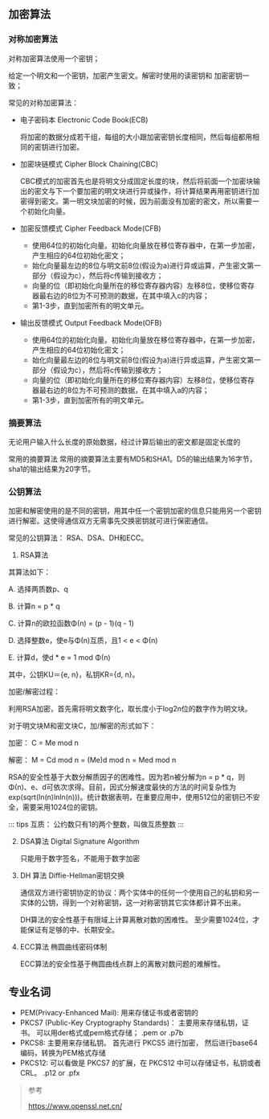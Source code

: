 ## 加密算法

### 对称加密算法

对称加密算法使用一个密钥；

给定一个明文和一个密钥，加密产生密文。解密时使用的读密钥和 加密密钥一致；

常见的对称加密算法：

* 电子密码本 Electronic Code Book(ECB)

  将加密的数据分成若干组，每组的大小跟加密密钥长度相同，然后每组都用相同的密钥进行加密。

* 加密块链模式 Cipher Block Chaining(CBC)

  CBC模式的加密首先也是将明文分成固定长度的块，然后将前面一个加密块输出的密文与下一个要加密的明文块进行异或操作，将计算结果再用密钥进行加密得到密文。第一明文块加密的时候，因为前面没有加密的密文，所以需要一个初始化向量。

* 加密反馈模式 Cipher Feedback Mode(CFB)

    * 使用64位的初始化向量。初始化向量放在移位寄存器中，在第一步加密，产生相应的64位初始化密文；
    * 始化向量最左边的8位与明文前8位(假设为a)进行异或运算，产生密文第一部分（假设为c），然后将c传输到接收方；
    * 向量的位（即初始化向量所在的移位寄存器内容）左移8位，使移位寄存器最右边的8位为不可预测的数据，在其中填入c的内容；
    * 第1-3步，直到加密所有的明文单元。

* 输出反馈模式 Output Feedback Mode(OFB)

    * 使用64位的初始化向量。初始化向量放在移位寄存器中，在第一步加密，产生相应的64位初始化密文；
    * 始化向量最左边的8位与明文前8位(假设为a)进行异或运算，产生密文第一部分（假设为c），然后将c传输到接收方；
    * 向量的位（即初始化向量所在的移位寄存器内容）左移8位，使移位寄存器最右边的8位为不可预测的数据，在其中填入a的内容；
    * 第1-3步，直到加密所有的明文单元。

### 摘要算法

无论用户输入什么长度的原始数据，经过计算后输出的密文都是固定长度的

常用的摘要算法 常用的摘要算法主要有MD5和SHA1。D5的输出结果为16字节，sha1的输出结果为20字节。

### 公钥算法

加密和解密使用的是不同的密钥，用其中任一个密钥加密的信息只能用另一个密钥进行解密。这使得通信双方无需事先交换密钥就可进行保密通信。

常见的公钥算法： RSA、DSA、DH和ECC。

1. RSA算法

其算法如下：

A. 选择两质数p、q

B. 计算n = p * q

C. 计算n的欧拉函数Φ(n) = (p - 1)(q - 1)

D. 选择整数e，使e与Φ(n)互质，且1 < e < Φ(n)

E. 计算d，使d * e = 1 mod Φ(n)

其中，公钥KU＝{e, n}，私钥KR={d, n}。

加密/解密过程：

利用RSA加密，首先需将明文数字化，取长度小于log2n位的数字作为明文块。

对于明文块M和密文块C，加/解密的形式如下：

加密： C = Me mod n

解密： M = Cd mod n = (Me)d mod n = Med mod n

RSA的安全性基于大数分解质因子的困难性。因为若n被分解为n = p * q，则Φ(n)、e、d可依次求得。目前，因式分解速度最快的方法的时间复杂性为exp(sqrt(ln(n)lnln(n)))。统计数据表明，在重要应用中，使用512位的密钥已不安全，需要采用1024位的密钥。

::: tips 互质： 公约数只有1的两个整数，叫做互质整数
:::

2. DSA算法 Digital Signature Algorithm

   只能用于数字签名，不能用于数字加密


3. DH 算法 Diffie-Hellman密钥交换 
   
    通信双方进行密钥协定的协议：两个实体中的任何一个使用自己的私钥和另一实体的公钥，得到一个对称密钥，这一对称密钥其它实体都计算不出来。

    DH算法的安全性基于有限域上计算离散对数的困难性。 至少需要1024位，才能保证有足够的中、长期安全。

4. ECC算法 椭圆曲线密码体制

   ECC算法的安全性基于椭圆曲线点群上的离散对数问题的难解性。




## 专业名词
* PEM(Privacy-Enhanced Mail): 用来存储证书或者密钥的
* PKCS7 (Public-Key Cryptography Standards)： 主要用来存储私钥，证书。 可以用der格式或pem格式存储； .pem or .p7b
* PKCS8: 主要用来存储私钥。 首先进行 PKCS5 进行加密， 然后进行base64编码，转换为PEM格式存储
* PKCS12: 可以看做是 PKCS7 的扩展，在 PKCS12 中可以存储证书，私钥或者 CRL。 .p12 or .pfx


> 参考
> 
> https://www.openssl.net.cn/